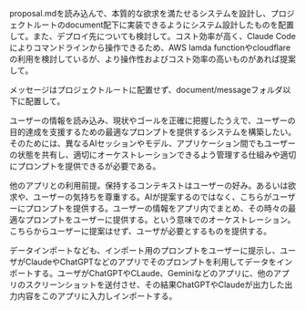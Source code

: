 proposal.mdを読み込んで、本質的な欲求を満たせるシステムを設計し、プロジェクトルートのdocument配下に実装できるようにシステム設計したものを配置して。また、デプロイ先についても検討して。コスト効率が高く、Claude Codeによりコマンドラインから操作できるため、AWS lamda functionやcloudflareの利用を検討しているが、より操作性およびコスト効率の高いものがあれば提案して。

メッセージはプロジェクトルートに配置せず、document/messageフォルダ以下に配置して。


ユーザーの情報を読み込み、現状やゴールを正確に把握したうえで、ユーザーの目的達成を支援するための最適なプロンプトを提供するシステムを構築したい。 そのためには、異なるAIセッションやモデル、アプリケーション間でもユーザーの状態を共有し、適切にオーケストレーションできるよう管理する仕組みや適切にプロンプトを提供できるが必要である。

他のアプリとの利用前提。保持するコンテキストはユーザーの好み。あるいは欲求や、ユーザーの気持ちを尊重する。AIが提案するのではなく、こちらがユーザーにプロンプトを提供する。ユーザーの情報をアプリ内でまとめ、その時々の最適なプロンプトをユーザーに提供する。という意味でのオーケストレーション。こちらからユーザーに提案はせず、ユーザが必要とするものを提供する。

データインポートなども、インポート用のプロンプトをユーザーに提示し、ユーザがClaudeやChatGPTなどのアプリでそのプロンプトを利用してデータをインポートする。ユーザがChatGPTやCLaude、Geminiなどのアプリに、他のアプリのスクリーンショットを送付させ、その結果ChatGPTやClaudeが出力した出力内容をこのアプリに入力しインポートする。          
